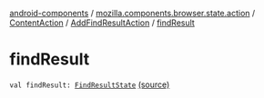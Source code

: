 [android-components](../../../index.md) / [mozilla.components.browser.state.action](../../index.md) / [ContentAction](../index.md) / [AddFindResultAction](index.md) / [findResult](./find-result.md)

# findResult

`val findResult: `[`FindResultState`](../../../mozilla.components.browser.state.state.content/-find-result-state/index.md) [(source)](https://github.com/mozilla-mobile/android-components/blob/master/components/browser/state/src/main/java/mozilla/components/browser/state/action/BrowserAction.kt#L221)